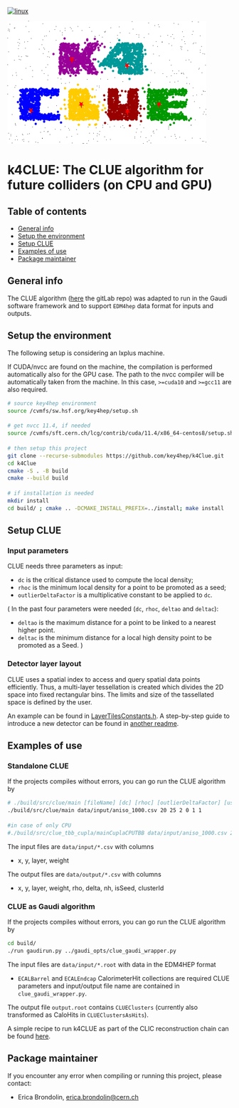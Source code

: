 [![linux](https://github.com/key4hep/k4Clue/actions/workflows/test.yml/badge.svg)](https://github.com/key4hep/k4Clue/actions/workflows/test.yml)

![Logo](plots/k4Clue_logo.png)

# k4CLUE: The CLUE algorithm for future colliders (on CPU and GPU)

## Table of contents
* [General info](#general-info)
* [Setup the environment](#setup-the-environment)
* [Setup CLUE](#setup-clue)
* [Examples of use](#examples-of-use)
* [Package maintainer](#package-maintainer)

## General info

The CLUE algorithm ([here](https://gitlab.cern.ch/kalos/clue) the gitLab repo)
was adapted to run in the Gaudi software framework and to support `EDM4hep` data format for inputs and outputs.

## Setup the environment

The following setup is considering an lxplus machine.

If CUDA/nvcc are found on the machine, the compilation is performed automatically also for the GPU case.
The path to the nvcc compiler will be automatically taken from the machine. In this case, `>=cuda10` and `>=gcc11` are also required.

```bash
# source key4hep environment
source /cvmfs/sw.hsf.org/key4hep/setup.sh

# get nvcc 11.4, if needed
source /cvmfs/sft.cern.ch/lcg/contrib/cuda/11.4/x86_64-centos8/setup.sh

# then setup this project
git clone --recurse-submodules https://github.com/key4hep/k4Clue.git
cd k4Clue
cmake -S . -B build
cmake --build build

# if installation is needed
mkdir install
cd build/ ; cmake .. -DCMAKE_INSTALL_PREFIX=../install; make install
```

## Setup CLUE

### Input parameters

CLUE needs three parameters as input:

* `dc` is the critical distance used to compute the local density;
* `rhoc` is the minimum local density for a point to be promoted as a seed;
* `outlierDeltaFactor` is  a multiplicative constant to be applied to `dc`.

(
In the past four parameters were needed (`dc`, `rhoc`, `deltao` and `deltac`):
* `deltao` is the maximum distance for a point to be linked to a nearest higher
point.
* `deltac` is the minimum distance for a local high density point to be promoted
as a Seed. 
)

### Detector layer layout

CLUE uses a spatial index to access and query spatial data points efficiently.
Thus, a multi-layer tessellation is created which divides the 2D space into fixed rectangular bins.
The limits and size of the tassellated space is defined by the user.

An example can be found in [LayerTilesConstants.h](include/LayerTilesConstants.h).
A step-by-step guide to introduce a new detector can be found in [another readme](include/readme.md).

## Examples of use

### Standalone CLUE

If the projects compiles without errors, you can go run the CLUE algorithm by
```bash
# ./build/src/clue/main [fileName] [dc] [rhoc] [outlierDeltaFactor] [useParallel] [verbose] [NumTBBThreads]
./build/src/clue/main data/input/aniso_1000.csv 20 25 2 0 1 1

#in case of only CPU
#./build/src/clue_tbb_cupla/mainCuplaCPUTBB data/input/aniso_1000.csv 20 25 2 0 1 1
```

The input files are `data/input/*.csv` with columns 
* x, y, layer, weight

The output files are `data/output/*.csv` with columns
* x, y, layer, weight, rho, delta, nh, isSeed, clusterId

### CLUE as Gaudi algorithm

If the projects compiles without errors, you can go run the CLUE algorithm by
```bash
cd build/
./run gaudirun.py ../gaudi_opts/clue_gaudi_wrapper.py
```

The input files are `data/input/*.root` with data in the EDM4HEP format 
* `ECALBarrel` and `ECALEndcap` CalorimeterHit collections are required
CLUE parameters and input/output file name are contained in `clue_gaudi_wrapper.py`.

The output file `output.root` contains `CLUEClusters` (currently also transformed as CaloHits in `CLUEClustersAsHits`).

A simple recipe to run k4CLUE as part of the CLIC reconstruction chain can be found [here](docs/clic-recipe.md).

## Package maintainer

If you encounter any error when compiling or running this project, please contact:
* Erica Brondolin, erica.brondolin@cern.ch

